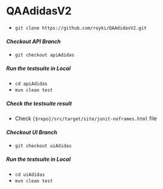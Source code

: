 # QAAdidasV2

- `git clone https://github.com/royki/QAAdidasV2.git`

#### _Checkout API Branch_
- `git checkout apiAdidas`

##### _Run the testsuite in Local_
- `cd apiAdidas`
- `mvn clean test`

##### _Check the testsuite result_
- Check `{$repo}/src/target/site/junit-noframes.html` file

#### _Checkout UI Branch_
- `git checkout uiAdidas`

##### _Run the testsuite in Local_
- `cd uiAdidas`
- `mvn clean test`


